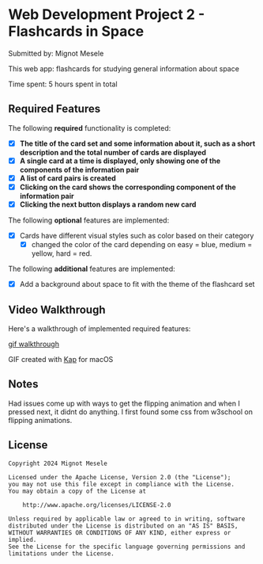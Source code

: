 # Web Development Project 2 - Flashcards in Space

Submitted by: Mignot Mesele

This web app: flashcards for studying general information about space 

Time spent: 5 hours spent in total

## Required Features

The following **required** functionality is completed:

- [X] **The title of the card set and some information about it, such as a short description and the total number of cards are displayed**
- [X] **A single card at a time is displayed, only showing one of the components of the information pair**
- [X] **A list of card pairs is created**
- [X] **Clicking on the card shows the corresponding component of the information pair**
- [X] **Clicking the next button displays a random new card**

The following **optional** features are implemented:

- [X] Cards have different visual styles such as color based on their category
  - [X] changed the color of the card depending on easy = blue, medium = yellow, hard = red.

The following **additional** features are implemented:

* [X] Add a background about space to fit with the theme of the flashcard set

## Video Walkthrough

Here's a walkthrough of implemented required features:

<a href='https://imgur.com/j1wUFeL'>gif walkthrough</a>

<!-- Replace this with whatever GIF tool you used! -->
GIF created with [Kap](https://getkap.co/) for macOS


## Notes

Had issues come up with ways to get the flipping animation and when I pressed next, it didnt do anything. I first found some css from w3school on flipping animations.

## License

    Copyright 2024 Mignot Mesele

    Licensed under the Apache License, Version 2.0 (the "License");
    you may not use this file except in compliance with the License.
    You may obtain a copy of the License at

        http://www.apache.org/licenses/LICENSE-2.0

    Unless required by applicable law or agreed to in writing, software
    distributed under the License is distributed on an "AS IS" BASIS,
    WITHOUT WARRANTIES OR CONDITIONS OF ANY KIND, either express or implied.
    See the License for the specific language governing permissions and
    limitations under the License.
